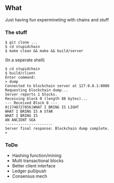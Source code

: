 ## What
Just having fun expermineting with chains and stuff

### The stuff
```shell
$ git clone ...
$ cd stupidchain
$ make clean && make && build/server
```

(In a seperate shell)
```shell
$ cd stupidchain
$ build/client
Enter command:
> dump
Connected to blockchain server at 127.0.0.1:8080
Requesting blockchain dump...
Server reports 1 blocks.
Receiving block 0 (length 88 bytes)...
--- Received Block 0 ---
0|1748727856|WHAT I BRING IS LIGHT
WHAT I BRING IS A STAR
WHAT I BRING IS
AN ANCIENT SEA
----------------------
Server final response: Blockchain dump complete.
> 
```

### ToDo
- Hashing function/mining
- Multi transactional blocks
- Better client interface
- Ledger pull/push
- Consensus mech